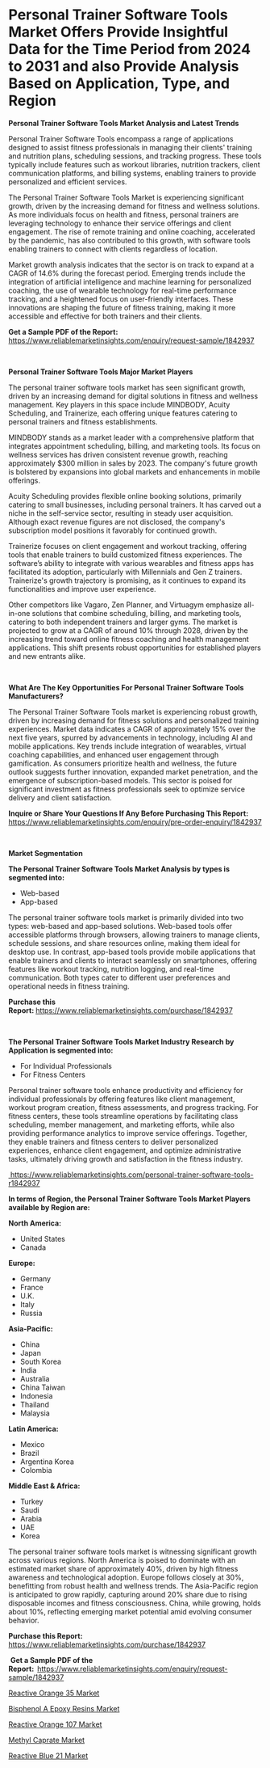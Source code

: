 <p><h1>Personal Trainer Software Tools Market Offers Provide Insightful Data for the Time Period from 2024 to 2031 and also Provide Analysis Based on Application, Type, and Region</h1></p><p><strong>Personal Trainer Software Tools Market Analysis and Latest Trends</strong></p>
<p><p>Personal Trainer Software Tools encompass a range of applications designed to assist fitness professionals in managing their clients' training and nutrition plans, scheduling sessions, and tracking progress. These tools typically include features such as workout libraries, nutrition trackers, client communication platforms, and billing systems, enabling trainers to provide personalized and efficient services.</p><p>The Personal Trainer Software Tools Market is experiencing significant growth, driven by the increasing demand for fitness and wellness solutions. As more individuals focus on health and fitness, personal trainers are leveraging technology to enhance their service offerings and client engagement. The rise of remote training and online coaching, accelerated by the pandemic, has also contributed to this growth, with software tools enabling trainers to connect with clients regardless of location.</p><p>Market growth analysis indicates that the sector is on track to expand at a CAGR of 14.6% during the forecast period. Emerging trends include the integration of artificial intelligence and machine learning for personalized coaching, the use of wearable technology for real-time performance tracking, and a heightened focus on user-friendly interfaces. These innovations are shaping the future of fitness training, making it more accessible and effective for both trainers and their clients.</p></p>
<p><strong>Get a Sample PDF of the Report:&nbsp;</strong> <a href="https://www.reliablemarketinsights.com/enquiry/request-sample/1842937?utm_campaign=1725&utm_medium=2&utm_source=Github&utm_content=ia&utm_term=17102024&utm_id=personal-trainer-software-tools">https://www.reliablemarketinsights.com/enquiry/request-sample/1842937</a></p>
<p>&nbsp;</p>
<p><strong>Personal Trainer Software Tools Major Market Players</strong></p>
<p><p>The personal trainer software tools market has seen significant growth, driven by an increasing demand for digital solutions in fitness and wellness management. Key players in this space include MINDBODY, Acuity Scheduling, and Trainerize, each offering unique features catering to personal trainers and fitness establishments.</p><p>MINDBODY stands as a market leader with a comprehensive platform that integrates appointment scheduling, billing, and marketing tools. Its focus on wellness services has driven consistent revenue growth, reaching approximately $300 million in sales by 2023. The company's future growth is bolstered by expansions into global markets and enhancements in mobile offerings.</p><p>Acuity Scheduling provides flexible online booking solutions, primarily catering to small businesses, including personal trainers. It has carved out a niche in the self-service sector, resulting in steady user acquisition. Although exact revenue figures are not disclosed, the company's subscription model positions it favorably for continued growth.</p><p>Trainerize focuses on client engagement and workout tracking, offering tools that enable trainers to build customized fitness experiences. The software’s ability to integrate with various wearables and fitness apps has facilitated its adoption, particularly with Millennials and Gen Z trainers. Trainerize's growth trajectory is promising, as it continues to expand its functionalities and improve user experience.</p><p>Other competitors like Vagaro, Zen Planner, and Virtuagym emphasize all-in-one solutions that combine scheduling, billing, and marketing tools, catering to both independent trainers and larger gyms. The market is projected to grow at a CAGR of around 10% through 2028, driven by the increasing trend toward online fitness coaching and health management applications. This shift presents robust opportunities for established players and new entrants alike.</p></p>
<p>&nbsp;</p>
<p><strong>What Are The Key Opportunities For Personal Trainer Software Tools Manufacturers?</strong></p>
<p><p>The Personal Trainer Software Tools market is experiencing robust growth, driven by increasing demand for fitness solutions and personalized training experiences. Market data indicates a CAGR of approximately 15% over the next five years, spurred by advancements in technology, including AI and mobile applications. Key trends include integration of wearables, virtual coaching capabilities, and enhanced user engagement through gamification. As consumers prioritize health and wellness, the future outlook suggests further innovation, expanded market penetration, and the emergence of subscription-based models. This sector is poised for significant investment as fitness professionals seek to optimize service delivery and client satisfaction.</p></p>
<p><strong>Inquire or Share Your Questions If Any Before Purchasing This Report:</strong> <a href="https://www.reliablemarketinsights.com/enquiry/pre-order-enquiry/1842937?utm_campaign=1725&utm_medium=2&utm_source=Github&utm_content=ia&utm_term=17102024&utm_id=personal-trainer-software-tools">https://www.reliablemarketinsights.com/enquiry/pre-order-enquiry/1842937</a></p>
<p>&nbsp;</p>
<p><strong>Market Segmentation</strong></p>
<p><strong>The Personal Trainer Software Tools Market Analysis by types is segmented into:</strong></p>
<p><ul><li>Web-based</li><li>App-based</li></ul></p>
<p><p>The personal trainer software tools market is primarily divided into two types: web-based and app-based solutions. Web-based tools offer accessible platforms through browsers, allowing trainers to manage clients, schedule sessions, and share resources online, making them ideal for desktop use. In contrast, app-based tools provide mobile applications that enable trainers and clients to interact seamlessly on smartphones, offering features like workout tracking, nutrition logging, and real-time communication. Both types cater to different user preferences and operational needs in fitness training.</p></p>
<p><strong>Purchase this Report:&nbsp;</strong><a href="https://www.reliablemarketinsights.com/purchase/1842937?utm_campaign=1725&utm_medium=2&utm_source=Github&utm_content=ia&utm_term=17102024&utm_id=personal-trainer-software-tools">https://www.reliablemarketinsights.com/purchase/1842937</a></p>
<p>&nbsp;</p>
<p><strong>The Personal Trainer Software Tools Market Industry Research by Application is segmented into:</strong></p>
<p><ul><li>For Individual Professionals</li><li>For Fitness Centers</li></ul></p>
<p><p>Personal trainer software tools enhance productivity and efficiency for individual professionals by offering features like client management, workout program creation, fitness assessments, and progress tracking. For fitness centers, these tools streamline operations by facilitating class scheduling, member management, and marketing efforts, while also providing performance analytics to improve service offerings. Together, they enable trainers and fitness centers to deliver personalized experiences, enhance client engagement, and optimize administrative tasks, ultimately driving growth and satisfaction in the fitness industry.</p></p>
<p><a href="https://www.reliablemarketinsights.com/personal-trainer-software-tools-r1842937?utm_campaign=1725&utm_medium=2&utm_source=Github&utm_content=ia&utm_term=17102024&utm_id=personal-trainer-software-tools">&nbsp;https://www.reliablemarketinsights.com/personal-trainer-software-tools-r1842937</a></p>
<p><strong>In terms of Region, the Personal Trainer Software Tools Market Players available by Region are:</strong></p>
<p>
    <p> <strong> North America: </strong>
        <ul>
            <li>United States</li>
            <li>Canada</li>
        </ul>
        </p> 
    <p> <strong> Europe: </strong>
        <ul>
            <li>Germany</li>
            <li>France</li>
            <li>U.K.</li>
            <li>Italy</li>
            <li>Russia</li>
        </ul>
        </p> 
    <p> <strong> Asia-Pacific: </strong>
        <ul>
            <li>China</li>
            <li>Japan</li>
            <li>South Korea</li>
            <li>India</li>
            <li>Australia</li>
            <li>China Taiwan</li>
            <li>Indonesia</li>
            <li>Thailand</li>
            <li>Malaysia</li>
        </ul>
        </p> 
    <p> <strong> Latin America: </strong>
        <ul>
            <li>Mexico</li>
            <li>Brazil</li>
            <li>Argentina Korea</li>
            <li>Colombia</li>
        </ul>
        </p> 
    <p> <strong> Middle East & Africa: </strong>
        <ul>
            <li>Turkey</li>
            <li>Saudi</li>
            <li>Arabia</li>
            <li>UAE</li>
            <li>Korea</li>
        </ul>
    </p>
    </p>
<p><p>The personal trainer software tools market is witnessing significant growth across various regions. North America is poised to dominate with an estimated market share of approximately 40%, driven by high fitness awareness and technological adoption. Europe follows closely at 30%, benefitting from robust health and wellness trends. The Asia-Pacific region is anticipated to grow rapidly, capturing around 20% share due to rising disposable incomes and fitness consciousness. China, while growing, holds about 10%, reflecting emerging market potential amid evolving consumer behavior.</p></p>
<p><strong>Purchase this Report: </strong><a href="https://www.reliablemarketinsights.com/purchase/1842937?utm_campaign=1725&utm_medium=2&utm_source=Github&utm_content=ia&utm_term=17102024&utm_id=personal-trainer-software-tools">https://www.reliablemarketinsights.com/purchase/1842937</a></p>
<p>&nbsp;<strong>Get a Sample PDF of the Report:&nbsp;&nbsp;</strong><a href="https://www.reliablemarketinsights.com/enquiry/request-sample/1842937?utm_campaign=1725&utm_medium=2&utm_source=Github&utm_content=ia&utm_term=17102024&utm_id=personal-trainer-software-tools">https://www.reliablemarketinsights.com/enquiry/request-sample/1842937</a></p>
<p><strong></strong></p>
<p><p><a href="https://www.linkedin.com/pulse/global-reactive-orange-35-market-focus-application-end-use-v1uee?utm_campaign=1725&utm_medium=2&utm_source=Github&utm_content=ia&utm_term=17102024&utm_id=personal-trainer-software-tools">Reactive Orange 35 Market</a></p><p><a href="https://www.linkedin.com/pulse/bisphenol-epoxy-resins-market-overview-forecast-2024-cpire?utm_campaign=1725&utm_medium=2&utm_source=Github&utm_content=ia&utm_term=17102024&utm_id=personal-trainer-software-tools">Bisphenol A Epoxy Resins Market</a></p><p><a href="https://www.linkedin.com/pulse/reactive-orange-107-market-refracting-trends-consumer-behaviors-mlkre?utm_campaign=1725&utm_medium=2&utm_source=Github&utm_content=ia&utm_term=17102024&utm_id=personal-trainer-software-tools">Reactive Orange 107 Market</a></p><p><a href="https://www.linkedin.com/pulse/booming-methyl-caprate-market-sector-analysis-growth-projections-qqwge?utm_campaign=1725&utm_medium=2&utm_source=Github&utm_content=ia&utm_term=17102024&utm_id=personal-trainer-software-tools">Methyl Caprate Market</a></p><p><a href="https://www.linkedin.com/pulse/reactive-blue-21-market-global-regional-analysis-focus-region-qlj3e?utm_campaign=1725&utm_medium=2&utm_source=Github&utm_content=ia&utm_term=17102024&utm_id=personal-trainer-software-tools">Reactive Blue 21 Market</a></p></p>